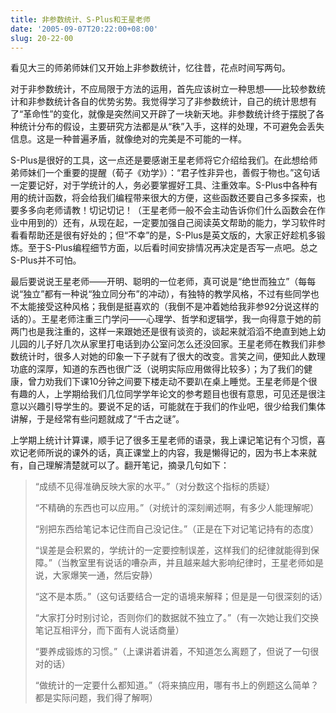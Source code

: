 ```yaml
---
title: 非参数统计、S-Plus和王星老师
date: '2005-09-07T20:22:00+08:00'
slug: 20-22-00
---
```


看见大三的师弟师妹们又开始上非参数统计，忆往昔，花点时间写两句。

对于非参数统计，不应局限于方法的运用，首先应该树立一种思想——比较参数统计和非参数统计各自的优势劣势。我觉得学习了非参数统计，自己的统计思想有了“革命性”的变化，就像是突然间又开辟了一块新天地。非参数统计终于摆脱了各种统计分布的假设，主要研究方法都是从“秩”入手，这样的处理，不可避免会丢失信息。这是一种普遍矛盾，就像绝对的完美是不可能的一样。

S-Plus是很好的工具，这一点还是要感谢王星老师将它介绍给我们。在此想给师弟师妹们一个重要的提醒（荀子《劝学》）：“君子性非异也，善假于物也。”这句话一定要记好，对于学统计的人，务必要掌握好工具、注重效率。S-Plus中各种有用的统计函数，将会给我们编程带来很大的方便，这些函数还要自己多多探索，也要多多向老师请教！切记切记！（王星老师一般不会主动告诉你们什么函数会在作业中用到的）还有，从现在起，一定要加强自己阅读英文帮助的能力，学习软件时看看帮助还是很有好处的；但“不幸”的是，S-Plus是英文版的，大家正好趁机多锻炼。至于S-Plus编程细节方面，以后看时间安排情况再决定是否写一点吧。总之S-Plus并不可怕。

最后要说说王星老师——开明、聪明的一位老师，真可说是“绝世而独立”（每每说“独立”都有一种说“独立同分布”的冲动），有独特的教学风格，不过有些同学也不太能接受这种风格；我倒是挺喜欢的（我倒不是冲着她给我非参92分说这样的话的）。王星老师注重三门学问——心理学、哲学和逻辑学，我一向得意于她的前两门也是我注重的，这样一来跟她还是很有谈资的，谈起来就滔滔不绝直到她上幼儿园的儿子好几次从家里打电话到办公室问怎么还没回家。王星老师在教我们非参数统计时，很多人对她的印象一下子就有了很大的改变。言笑之间，便知此人数理功底的深厚，知道的东西也很广泛（说明实际应用做得比较多）；为了我们的健康，曾力劝我们下课10分钟之间要下楼走动不要趴在桌上睡觉。王星老师是个很有趣的人，上学期给我们几位同学学年论文的参考题目也很有意思，可见还是很注意以兴趣引导学生的。要说不足的话，可能就在于我们的作业吧，很少给我们集体讲解，于是经常有些问题就成了“千古之谜”。

上学期上统计计算课，顺手记了很多王星老师的语录，我上课记笔记有个习惯，喜欢记老师所说的课外的话，真正课堂上的内容，我是懒得记的，因为书上本来就有，自己理解清楚就可以了。翻开笔记，摘录几句如下：

> “成绩不见得准确反映大家的水平。”（对分数这个指标的质疑）
> 
> “不精确的东西也可以应用。”（对统计的深刻阐述啊，有多少人能理解呢）
> 
> “别把东西给笔记本记住而自己没记住。”（正是在下对记笔记持有的态度）
> 
> “误差是会积累的，学统计的一定要控制误差，这样我们的纪律就能得到保障。”（当教室里有说话的嘈杂声，并且越来越大影响纪律时，王星老师如是说，大家爆笑一通，然后安静）
> 
> “这不是本质。”（这句话要结合一定的语境来解释；但是是一句很深刻的话）
> 
> “大家打分时别讨论，否则你们的数据就不独立了。”（有一次她让我们交换笔记互相评分，而下面有人说话商量）
> 
> “要养成锻炼的习惯。”（上课讲着讲着，不知道怎么离题了，但说了一句很对的话）
> 
> “做统计的一定要什么都知道。”（将来搞应用，哪有书上的例题这么简单？都是实际问题，我们得了解啊）
